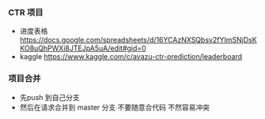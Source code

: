  ### CTR 项目 
  - 进度表格 https://docs.google.com/spreadsheets/d/16YCAzNXSQbsv2fYImSNjDsKKO8uQhPWXi8JTEJpA5uA/edit#gid=0
  - kaggle https://www.kaggle.com/c/avazu-ctr-prediction/leaderboard
 ### 项目合并
  - 先push 到自己分支 
  - 然后在请求合并到 master 分支 不要随意合代码 不然容易冲突
